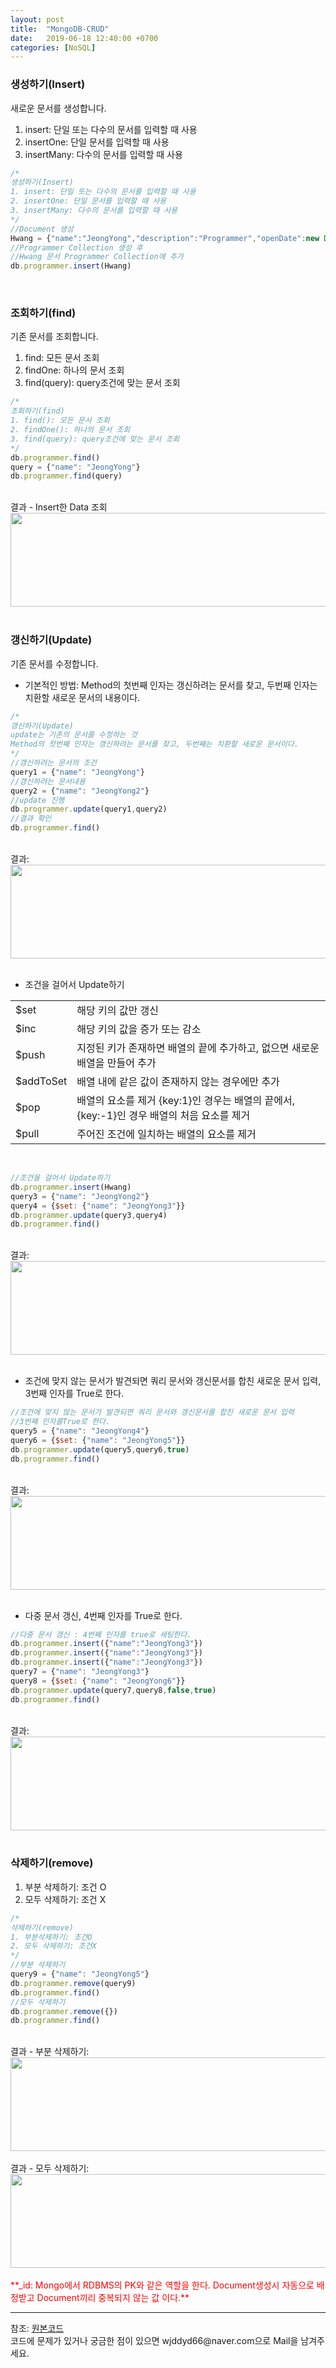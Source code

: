 ```yaml
---
layout: post
title:  "MongoDB-CRUD"
date:   2019-06-18 12:40:00 +0700
categories: [NoSQL]
---
```


###  생성하기(Insert)
새로운 문서를 생성합니다.
1. insert: 단일 또는 다수의 문서를 입력할 때 사용
2. insertOne: 단일 문서를 입력할 때 사용
3. insertMany: 다수의 문서를 입력할 때 사용

```js
/*
생성하기(Insert)
1. insert: 단일 또는 다수의 문서를 입력할 때 사용
2. insertOne: 단일 문서를 입력할 때 사용
3. insertMany: 다수의 문서를 입력할 때 사용
*/
//Document 생성
Hwang = {"name":"JeongYong","description":"Programmer","openDate":new Date()}
//Programmer Collection 생성 후
//Hwang 문서 Programmer Collection에 추가
db.programmer.insert(Hwang)
```
<br>

###  조회하기(find)
기존 문서를 조회합니다.
1. find: 모든 문서 조회
2. findOne: 하나의 문서 조회
3. find(query): query조건에 맞는 문서 조회

```js
/*
조회하기(find)
1. find(): 모든 문서 조회
2. findOne(): 하나의 문서 조회
3. find(query): query조건에 맞는 문서 조회
*/
db.programmer.find()
query = {"name": "JeongYong"}
db.programmer.find(query)
```
<br>
결과 - Insert한 Data 조회
<div><img src="https://raw.githubusercontent.com/wjddyd66/wjddyd66.github.io/master/static/img/NoSQL/Insert.PNG" height="150" width="600" /></div><br>

###  갱신하기(Update)
기존 문서를 수정합니다.
 - 기본적인 방법: Method의 첫번째 인자는 갱신하려는 문서를 찾고, 두번째 인자는 치환할 새로운 문서의 내용이다.


```js
/*
갱신하기(Update)
update는 기존의 문서를 수정하는 것
Method의 첫번째 인자는 갱신하려는 문서를 찾고, 두번째는 치환할 새로운 문서이다.
*/
//갱신하려는 문서의 조건
query1 = {"name": "JeongYong"}
//갱신하려는 문서내용
query2 = {"name": "JeongYong2"}
//update 진행
db.programmer.update(query1,query2)
//결과 확인
db.programmer.find()
```
<br>
결과:
<div><img src="https://raw.githubusercontent.com/wjddyd66/wjddyd66.github.io/master/static/img/NoSQL/Update.PNG" height="150" width="600" /></div><br>

 - 조건을 걸어서 Update하기
<link rel = "stylesheet" href ="/static/css/bootstrap.min.css">
<table class="table">
	<tbody>
	<tr>
		<td>$set</td><td>해당 키의 값만 갱신</td>
	</tr>
	<tr>
		<td>$inc</td><td>해당 키의 값을 증가 또는 감소</td>
	</tr>
		<tr>
		<td>$push</td><td>지정된 키가 존재하면 배열의 끝에 추가하고, 없으면 새로운 배열을 만들어 추가</td>
	</tr>
		<tr>
		<td>$addToSet</td><td>배열 내에 같은 값이 존재하지 않는 경우에만 추가</td>
	</tr>
		<tr>
		<td>$pop</td><td>배열의 요소를 제거 {key:1}인 경우는 배열의 끝에서, {key:-1}인 경우 배열의 처음 요소를 제거</td>
	</tr>
		<tr>
		<td>$pull</td><td>주어진 조건에 일치하는 배열의 요소를 제거</td>
	</tr>
	</tbody>
</table>

<br>

```js
//조건을 걸어서 Update하기
db.programmer.insert(Hwang)
query3 = {"name": "JeongYong2"}
query4 = {$set: {"name": "JeongYong3"}}
db.programmer.update(query3,query4)
db.programmer.find()
```
<br>
결과:
<div><img src="https://raw.githubusercontent.com/wjddyd66/wjddyd66.github.io/master/static/img/NoSQL/Update2.PNG" height="150" width="600" /></div><br>

 - 조건에 맞지 않는 문서가 발견되면 쿼리 문서와 갱신문서를 합친 새로운 문서 입력, 3번째 인자를 True로 한다.


```js
//조건에 맞지 않는 문서가 발견되면 쿼리 문서와 갱신문서를 합친 새로운 문서 입력
//3번째 인자를True로 한다.
query5 = {"name": "JeongYong4"}
query6 = {$set: {"name": "JeongYong5"}}
db.programmer.update(query5,query6,true)
db.programmer.find()
```
<br>
결과:
<div><img src="https://raw.githubusercontent.com/wjddyd66/wjddyd66.github.io/master/static/img/NoSQL/Update3.PNG" height="150" width="600" /></div><br>

 - 다중 문서 갱신, 4번째 인자를 True로 한다.


```js
//다중 문서 갱신 : 4번째 인자를 true로 세팅한다.
db.programmer.insert({"name":"JeongYong3"})
db.programmer.insert({"name":"JeongYong3"})
db.programmer.insert({"name":"JeongYong3"})
query7 = {"name": "JeongYong3"}
query8 = {$set: {"name": "JeongYong6"}}
db.programmer.update(query7,query8,false,true)
db.programmer.find()
```
<br>
결과:
<div><img src="https://raw.githubusercontent.com/wjddyd66/wjddyd66.github.io/master/static/img/NoSQL/Update4.PNG" height="150" width="600" /></div><br>

###  삭제하기(remove)
1. 부분 삭제하기: 조건 O
2. 모두 삭제하기: 조건 X

```js
/*
삭제하기(remove)
1. 부분삭제하기: 조건O
2. 모두 삭제하기: 조건X
*/
//부분 삭제하기
query9 = {"name": "JeongYong5"}
db.programmer.remove(query9)
db.programmer.find()
//모두 삭제하기
db.programmer.remove({})
db.programmer.find()
```
<br>
결과 - 부분 삭제하기:
<div><img src="https://raw.githubusercontent.com/wjddyd66/wjddyd66.github.io/master/static/img/NoSQL/Delete1.PNG" height="150" width="600" /></div><br>
결과 - 모두 삭제하기:
<div><img src="https://raw.githubusercontent.com/wjddyd66/wjddyd66.github.io/master/static/img/NoSQL/Delete2.PNG" height="150" width="600" /></div><br>
<span style ="color: red">**_id: Mongo에서 RDBMS의 PK와 같은 역할을 한다. Document생성시 자동으로 배정받고 Document끼리 중복되지 않는 값 이다.**</span>
<hr>
참조: <a href="https://github.com/wjddyd66/NoSQL/tree/master/CRUD">원본코드</a><br>
코드에 문제가 있거나 궁금한 점이 있으면 wjddyd66@naver.com으로  Mail을 남겨주세요.